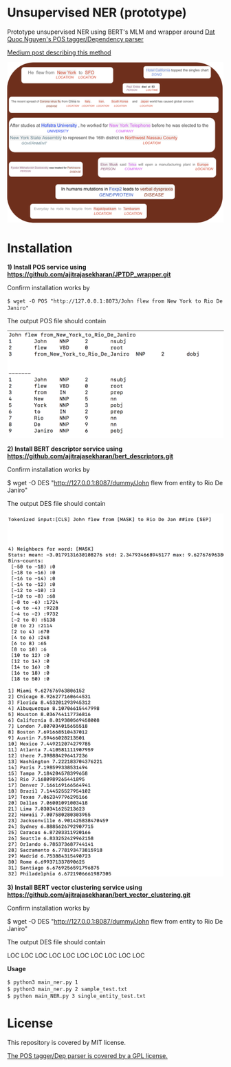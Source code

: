 # Unsupervised NER (prototype)
Prototype unsupervised NER using BERT's MLM and wrapper around [Dat Quoc Nguyen's POS tagger/Dependency parser](https://github.com/datquocnguyen/jPTDP)


[Medium post describing this method](https://towardsdatascience.com/unsupervised-ner-using-bert-2d7af5f90b8a)

![Image from Medium post on unsupervised NER ](NER.png)


# Installation 

**1) Install POS service using https://github.com/ajitrajasekharan/JPTDP_wrapper.git**

Confirm installation works by 

    $ wget -O POS "http://127.0.0.1:8073/John flew from New York to Rio De Janiro"
    
   The output POS file should contain
  
  ![The output POS file should contain ](POS.png)
  
 
 **2) Install BERT descriptor service using https://github.com/ajitrajasekharan/bert_descriptors.git**
 
 Confirm installation works by 
 
   $ wget -O DES "http://127.0.0.1:8087/dummy/John flew from entity to Rio De Janiro"
   
   The output DES file should contain
   
 ![The output POS file should contain ](DES.png)
 
 


**3) Install BERT vector clustering service using https://github.com/ajitrajasekharan/bert_vector_clustering.git**
 
 Confirm installation works by 
 
  $ wget -O DES "http://127.0.0.1:8087/dummy/John flew from entity to Rio De Janiro"
  
   The output DES file should contain
   
   LOC LOC LOC LOC LOC LOC LOC LOC LOC LOC
  
  
 
 **Usage**
 
    $ python3 main_ner.py 1 
    $ python3 main_ner.py 2 sample_test.txt
    $ python main_NER.py 3 single_entity_test.txt
 
 
  

# License

This repository is covered by MIT license. 

[The POS tagger/Dep parser  is covered by a GPL license.](https://github.com/datquocnguyen/jPTDP/blob/master/License.txt)
